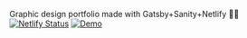 Graphic design portfolio made with Gatsby+Sanity+Netlify 🐱‍🚀
[![Netlify Status](https://api.netlify.com/api/v1/badges/a6402da5-2b3a-4a22-9b24-1d6ed2908dca/deploy-status)](https://app.netlify.com/sites/gustevasil/deploys)
[![Demo](https://i.imgur.com/xHgFi3A.png)](https://guste.design)
